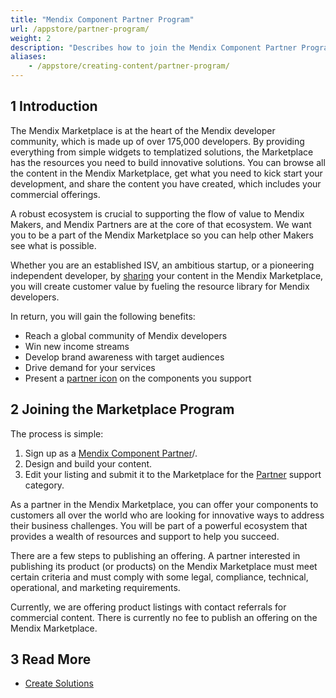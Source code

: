 ```yaml
---
title: "Mendix Component Partner Program"
url: /appstore/partner-program/
weight: 2
description: "Describes how to join the Mendix Component Partner Program to promote your content in the Mendix Marketplace."
aliases:
    - /appstore/creating-content/partner-program/
---
```


## 1 Introduction

The Mendix Marketplace is at the heart of the Mendix developer community, which is made up of over 175,000 developers. By providing everything from simple widgets to templatized solutions, the Marketplace has the resources you need to build innovative solutions. You can browse all the content in the Mendix Marketplace, get what you need to kick start your development, and share the content you have created, which includes your commercial offerings. 

A robust ecosystem is crucial to supporting the flow of value to Mendix Makers, and Mendix Partners are at the core of that ecosystem. We want you to be a part of the Mendix Marketplace so you can help other Makers see what is possible.

Whether you are an established ISV, an ambitious startup, or a pioneering independent developer, by [sharing](/appstore/sharing-content/) your content in the Mendix Marketplace, you will create customer value by fueling the resource library for Mendix developers. 

In return, you will gain the following benefits:

* Reach a global community of Mendix developers
* Win new income streams
* Develop brand awareness with target audiences
* Drive demand for your services
* Present a [partner icon](/appstore/overview/#partner-icon) on the components you support

## 2 Joining the Marketplace Program

The process is simple: 

1. Sign up as a [Mendix Component Partner](https://www.mendix.com/partners/become-a-partner/component-partner/)/.
2. Design and build your content.
3. Edit your listing and submit it to the Marketplace for the [Partner](/appstore/overview/#category) support category.

As a partner in the Mendix Marketplace, you can offer your components to customers all over the world who are looking for innovative ways to address their business challenges. You will be part of a powerful ecosystem that provides a wealth of resources and support to help you succeed. 

There are a few steps to publishing an offering. A partner interested in publishing its product (or products) on the Mendix Marketplace must meet certain criteria and must comply with some legal, compliance, technical, operational, and marketing requirements.

Currently, we are offering product listings with contact referrals for commercial content. There is currently no fee to publish an offering on the Mendix Marketplace.

## 3 Read More

* [Create Solutions](/appstore/creating-content/sol-solutions-guide/)
